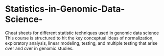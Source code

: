 # Statistics-in-Genomic-Data-Science-
Cheat sheets for different statistic techniques used in genomic data science
This course is structured to hit the key conceptual ideas of normalization, exploratory analysis, linear modeling, testing, and multiple testing that arise over and over in genomic studies.
